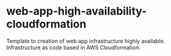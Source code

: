 # web-app-high-availability-cloudformation
Template to creation of web app infrastructure highly available. Infrastructure as code based in AWS Cloudformation.
